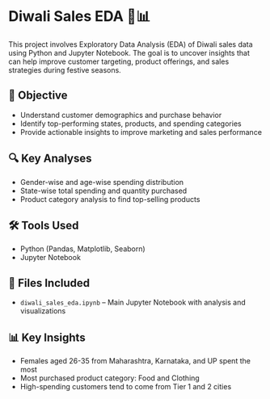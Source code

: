 # Diwali Sales EDA 🎉📊

This project involves Exploratory Data Analysis (EDA) of Diwali sales data using Python and Jupyter Notebook. The goal is to uncover insights that can help improve customer targeting, product offerings, and sales strategies during festive seasons.

## 📌 Objective
- Understand customer demographics and purchase behavior
- Identify top-performing states, products, and spending categories
- Provide actionable insights to improve marketing and sales performance

## 🔍 Key Analyses
- Gender-wise and age-wise spending distribution
- State-wise total spending and quantity purchased
- Product category analysis to find top-selling products

## 🛠️ Tools Used
- Python (Pandas, Matplotlib, Seaborn)
- Jupyter Notebook

## 📂 Files Included
- `diwali_sales_eda.ipynb` – Main Jupyter Notebook with analysis and visualizations

## 📊 Key Insights
- Females aged 26-35 from Maharashtra, Karnataka, and UP spent the most
- Most purchased product category: Food and Clothing
- High-spending customers tend to come from Tier 1 and 2 cities

